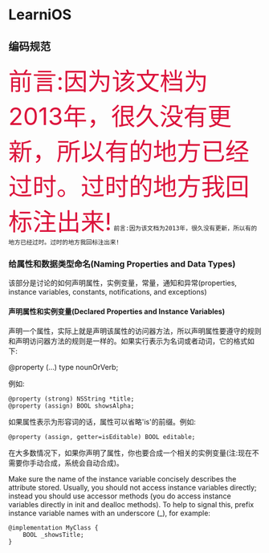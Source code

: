 # LearniOS

## 编码规范

<font color=#DC143C size=72>前言:因为该文档为2013年，很久没有更新，所以有的地方已经过时。过时的地方我回标注出来!</font>
`前言:因为该文档为2013年，很久没有更新，所以有的地方已经过时。过时的地方我回标注出来!`

### 给属性和数据类型命名(Naming Properties and Data Types)

该部分是讨论的如何声明属性，实例变量，常量，通知和异常(properties, instance variables, constants, notifications, and exceptions)

#### 声明属性和实例变量(Declared Properties and Instance Variables)

声明一个属性，实际上就是声明该属性的访问器方法，所以声明属性要遵守的规则和声明访问器方法的规则是一样的。如果实行表示为名词或者动词，它的格式如下:

@property (…) type nounOrVerb;

例如:

```
@property (strong) NSString *title;
@property (assign) BOOL showsAlpha;
```
如果属性表示为形容词的话，属性可以省略'is'的前缀。例如:

```
@property (assign, getter=isEditable) BOOL editable;
```

在大多数情况下，如果你声明了属性，你也要合成一个相关的实例变量(注:现在不需要你手动合成，系统会自动合成)。

Make sure the name of the instance variable concisely describes the attribute stored. Usually, you should not access instance variables directly; instead you should use accessor methods (you do access instance variables directly in init and dealloc methods). To help to signal this, prefix instance variable names with an underscore (_), for example:

```
@implementation MyClass {
    BOOL _showsTitle;
}
```
